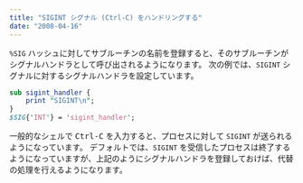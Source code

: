 ```yaml
---
title: "SIGINT シグナル (Ctrl-C) をハンドリングする"
date: "2008-04-16"
---
```


`%SIG` ハッシュに対してサブルーチンの名前を登録すると、そのサブルーチンがシグナルハンドラとして呼び出されるようになります。
次の例では、`SIGINT` シグナルに対するシグナルハンドラを設定しています。

~~~ perl
sub sigint_handler {
    print "SIGINT\n";
}
$SIG{'INT'} = 'sigint_handler';
~~~

一般的なシェルで <kbd>Ctrl-C</kbd> を入力すると、プロセスに対して `SIGINT` が送られるようになっています。
デフォルトでは、`SIGINT` を受信したプロセスは終了するようになっていますが、上記のようにシグナルハンドラを登録しておけば、代替の処理を行えるようになります。

